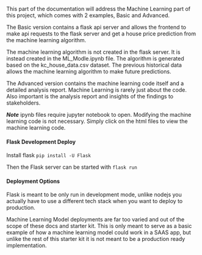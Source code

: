 This part of the documentation will address the Machine Learning part of this project, which comes with 2 examples, Basic and Advanced.

The Basic version contains a flask api server and allows the frontend to make api requests to the flask server and get a house price prediction from the machine learning algorithm.

The machine learning algorithm is not created in the flask server. It is instead created in the ML_Modle.ipynb file. The algorithm is generated based on the kc_house_data.csv dataset. The previous historical data allows the machine learning algorithm to make future predictions.

The Advanced version contains the machine learning code itself and a detailed analysis report. Machine Learning is rarely just about the code. Also important is the analysis report and insights of the findings to stakeholders.

**_Note_** ipynb files require jupyter notebook to open. Modifying the machine learning code is not necessary. Simply click on the html files to view the machine learning code.

#### Flask Development Deploy

Install flask
`pip install -U Flask`

Then the Flask server can be started with `flask run`

#### Deployment Options
Flask is meant to be only run in development mode, unlike nodejs you actually have to use a different tech stack when you want to deploy to production.

Machine Learning Model deployments are far too varied and out of the scope of these docs and starter kit. This is only meant to serve as a basic example of how a machine learning model could work in a SAAS app, but unlike the rest of this starter kit it is not meant to be a production ready implementation.
